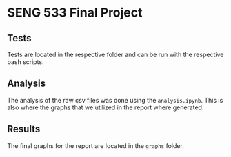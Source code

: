 # SENG 533 Final Project

## Tests

Tests are located in the respective folder and can be run with the respective bash scripts.

## Analysis

The analysis of the raw csv files was done using the `analysis.ipynb`. This is also where the graphs that we utilized in the report where generated.

## Results

The final graphs for the report are located in the `graphs` folder.

